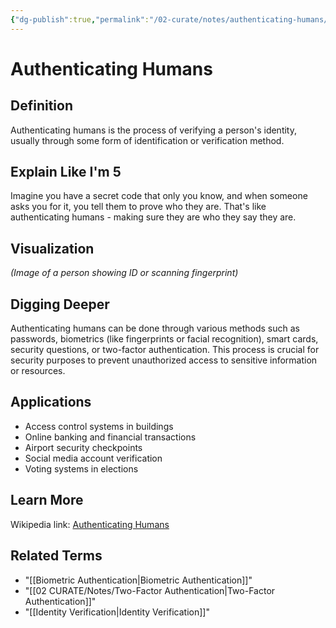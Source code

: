 ```yaml
---
{"dg-publish":true,"permalink":"/02-curate/notes/authenticating-humans/","title":"Authenticating Humans","tags":["authentication","identity-verification","security","biometrics","access-control","two-factor-uthentication"]}
---
```


# Authenticating Humans 

## **Definition**  
Authenticating humans is the process of verifying a person's identity, usually through some form of identification or verification method.

## **Explain Like I'm 5**  
Imagine you have a secret code that only you know, and when someone asks you for it, you tell them to prove who they are. That's like authenticating humans - making sure they are who they say they are.

## **Visualization**  
*(Image of a person showing ID or scanning fingerprint)*

## **Digging Deeper**
Authenticating humans can be done through various methods such as passwords, biometrics (like fingerprints or facial recognition), smart cards, security questions, or two-factor authentication. This process is crucial for security purposes to prevent unauthorized access to sensitive information or resources.

## **Applications**  
- Access control systems in buildings
- Online banking and financial transactions
- Airport security checkpoints
- Social media account verification
- Voting systems in elections

## **Learn More**  
Wikipedia link: [Authenticating Humans](https://en.wikipedia.org/wiki/Authentication)

## **Related Terms**  
- "[[Biometric Authentication\|Biometric Authentication]]"
- "[[02 CURATE/Notes/Two-Factor Authentication\|Two-Factor Authentication]]"
- "[[Identity Verification\|Identity Verification]]"
